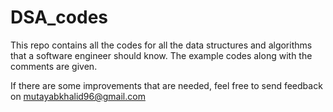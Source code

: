 # DSA_codes
This repo contains all the codes for all the data structures and algorithms that a software engineer should know. The example codes along with the comments are given.

If there are some improvements that are needed, feel free to send feedback on mutayabkhalid96@gmail.com